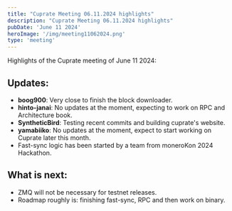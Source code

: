 ```yaml
---
title: "Cuprate Meeting 06.11.2024 highlights"
description: "Cuprate Meeting 06.11.2024 highlights"
pubDate: 'June 11 2024'
heroImage: '/img/meeting11062024.png'
type: 'meeting'
---
```


Highlights of the Cuprate meeting of June 11 2024:

## Updates:

- **boog900**: Very close to finish the block downloader.
- **hinto-janai**: No updates at the moment, expecting to work on RPC and Architecture book.
- **SyntheticBird**: Testing recent commits and building cuprate's website.
- **yamabiiko**: No updates at the moment, expect to start working on Cuprate later this month.
- Fast-sync logic has been started by a team from moneroKon 2024 Hackathon.

## What is next:

- ZMQ will not be necessary for testnet releases.
- Roadmap roughly is: finishing fast-sync, RPC and then work on binary.